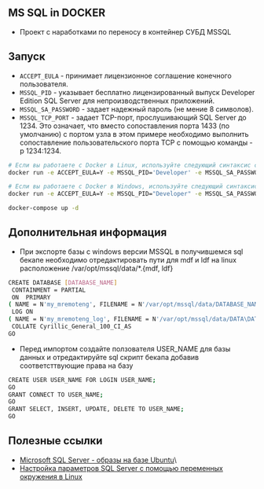 ## MS SQL in DOCKER
- Проект с наработками по переносу в контейнер СУБД MSSQL

## Запуск

* ``ACCEPT_EULA`` - принимает лицензионное соглашение конечного пользователя.
* ``MSSQL_PID`` - указывает бесплатно лицензированный выпуск Developer Edition SQL Server для непроизводственных приложений.
* `MSSQL_SA_PASSWORD` - задает надежный пароль (не мение 8 символов).
* `MSSQL_TCP_PORT` - задает TCP-порт, прослушивающий SQL Server до 1234. Это означает, что вместо сопоставления порта 1433 (по умолчанию) с портом узла в этом примере необходимо выполнить сопоставление пользовательского порта TCP с помощью команды -p 1234:1234.

```bash
# Если вы работаете с Docker в Linux, используйте следующий синтаксис с одинарными кавычками
docker run -e ACCEPT_EULA=Y -e MSSQL_PID='Developer' -e MSSQL_SA_PASSWORD='P@ssw0rd47154' -e MSSQL_TCP_PORT=1433 -p 1433:1433 -d mcr.microsoft.com/mssql/server:2017-CU29-GDR1-ubuntu-16.04
```

```bash
# Если вы работаете с Docker в Windows, используйте следующий синтаксис с двойными кавычками
docker run -e ACCEPT_EULA=Y -e MSSQL_PID="Developer" -e MSSQL_SA_PASSWORD="P@ssw0rd47154" -e MSSQL_TCP_PORT=1433 -p 1433:1433 -d mcr.microsoft.com/mssql/server:2017-CU29-GDR1-ubuntu-16.04
```

```bash
docker-compose up -d
```

## Дополнительная информация

- При экспорте базы с windows версии MSSQL в получившемся sql бекапе необходимо отредактировать пути для mdf и ldf на linux расположение /var/opt/mssql/data/*.{mdf, ldf}
```bash
CREATE DATABASE [DATABASE_NAME]
 CONTAINMENT = PARTIAL
 ON  PRIMARY 
( NAME = N'my_mremoteng', FILENAME = N'/var/opt/mssql/data/DATABASE_NAME.mdf' , SIZE = 8192KB , MAXSIZE = UNLIMITED, FILEGROWTH = 65536KB )
 LOG ON 
( NAME = N'my_mremoteng_log', FILENAME = N'/var/opt/mssql/data/DATA\DATABASE_NAME.ldf' , SIZE = 270336KB , MAXSIZE = 2048GB , FILEGROWTH = 65536KB )
 COLLATE Cyrillic_General_100_CI_AS
GO
```

- Перед импортом создайте ползователя USER_NAME для базы данных и отредактируйте sql скрипт бекапа добавив соответсттвующие права на базу
```bash
CREATE USER USER_NAME FOR LOGIN USER_NAME;
GO
GRANT CONNECT TO USER_NAME;
GO
GRANT SELECT, INSERT, UPDATE, DELETE TO USER_NAME;
GO
```

## Полезные ссылки
- [Microsoft SQL Server - образы на базе Ubuntu](https://hub.docker.com/_/microsoft-mssql-server)\
- [Настройка параметров SQL Server с помощью переменных окружения в Linux](https://learn.microsoft.com/en-us/sql/linux/sql-server-linux-configure-environment-variables?view=sql-server-2017)